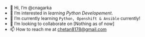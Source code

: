 - 👋 Hi, I’m @cnagarka
- 👀 I’m interested in *learning Python Developement*.
- 🌱 I’m currently learning `Python, Openshift & Ansible` currently!
- 💞️ I’m looking to collaborate on [Nothing as of now]
- 📫 How to reach me at chetan8178@gmail.com 

<!---
cnagarka/cnagarka is a ✨ special ✨ repository because its `README.md` (this file) appears on your GitHub profile.
You can click the Preview link to take a look at your changes.
--->
